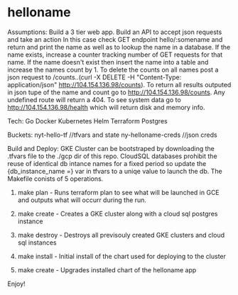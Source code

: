 # helloname

Assumptions: 
Build a 3 tier web app. Build an API to accept json requests and take an action
In this case check GET endpoint hello/:somename and return and print the name as well as to lookup the name in a database. If the name exists, increase a counter tracking number of GET requests for that name. If the name doesn't exist then insert the name into a table and increase the names count by 1. To delete the counts on all names post a json request to /counts..(curl -X DELETE -H "Content-Type: application/json" http://104.154.136.98/counts). To return all results outputed in json tupe of the name and count go to http://104.154.136.98/counts. Any undefined route will return a 404. 
To see system data go to http://104.154.136.98/health which will return disk and memory info.

Tech:
Go
Docker
Kubernetes
Helm
Terraform
Postgres

Buckets:
nyt-hello-tf //tfvars and state
ny-helloname-creds //json creds


Build and Deploy:
GKE Cluster can be bootstraped by downloading the .tfvars file to the ./gcp dir of this repo. CloudSQL databases prohibit the reuse of identical db intance names for a fixed period so update the {db_instance_name =} var in tfvars to a uniqe value to launch the db. The Makefile conists of 5 operations. 

1. make plan - Runs terraform plan to see what will be launched in GCE and outputs what will occurr during the run.

2. make create - Creates a GKE cluster along with a cloud sql postgres instance

3. make destroy - Destroys all previsouly created GKE clusters and cloud sql instances

4. make install - Initial install of the chart used for deploying to the cluster

5. make create - Upgrades installed chart of the helloname app

Enjoy!
